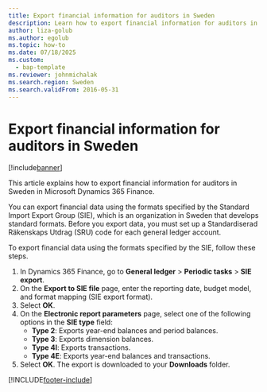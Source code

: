 ```yaml
---
title: Export financial information for auditors in Sweden
description: Learn how to export financial information for auditors in Sweden in Microsoft Dynamics 365 Finance.
author: liza-golub
ms.author: egolub
ms.topic: how-to
ms.date: 07/18/2025
ms.custom: 
  - bap-template
ms.reviewer: johnmichalak
ms.search.region: Sweden
ms.search.validFrom: 2016-05-31
---
```


# Export financial information for auditors in Sweden

[!include[banner](../../includes/banner.md)]

This article explains how to export financial information for auditors in Sweden in Microsoft Dynamics 365 Finance.

You can export financial data using the formats specified by the Standard Import Export Group (SIE), which is an organization in Sweden that develops standard formats. Before you export data, you must set up a Standardiserad Räkenskaps Utdrag (SRU) code for each general ledger account. 

To export financial data using the formats specified by the SIE, follow these steps.

1. In Dynamics 365 Finance, go to **General ledger** \> **Periodic tasks** \> **SIE export**. 
1. On the **Export to SIE file** page, enter the reporting date, budget model, and format mapping (SIE export format). 
1. Select **OK**. 
1. On the **Electronic report parameters** page, select one of the following options in the **SIE type** field: 
    - **Type 2**: Exports year-end balances and period balances. 
    - **Type 3**: Exports dimension balances. 
    - **Type 4I**: Exports transactions. 
    - **Type 4E**: Exports year-end balances and transactions. 
1. Select **OK**. The export is downloaded to your **Downloads** folder.


[!INCLUDE[footer-include](../../../includes/footer-banner.md)]
